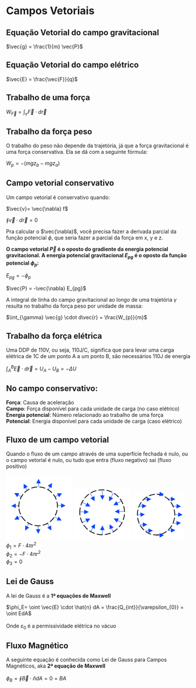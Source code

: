 # Campos Vetoriais

## Equação Vetorial do campo gravitacional
$\vec{g} = \frac{1}{m} \vec{P}$

## Equação Vetorial do campo elétrico
$\vec{E} = \frac{\vec{F}}{q}$

## Trabalho de uma força
$W_{\vec{F}}=\int_{\gamma} \vec{F}\cdot d\vec{r}$

## Trabalho da força peso
O trabalho do peso não depende da trajetória, já que a força gravitacional é uma força conservativa. Ela se dá com a seguinte fórmula: 

$W_{p} = -(mg z_{b} - mg z_{a})$

## Campo vetorial conservativo
Um campo vetorial é conservativo quando:

$\vec{v}= \vec{\nabla} f$

$\oint \vec{v}\cdot d\vec{r} = 0$

Pra calcular o $\vec{\nabla}$, você precisa fazer a derivada parcial da função potencial $\phi$, que seria fazer a parcial da força em x, y e z.

**O campo vetorial $\vec{P}$ é o oposto do gradiente da energia potencial gravitacional. A energia potencial gravitacional $E_{pg}$ é o oposto da função potencial $\phi_{p}$:**

$E_{pg} = - \phi_{p}$

$\vec{P} = -\vec{\nabla} E_{pg}$

A integral de linha do campo gravitacional ao longo de uma trajetória $\gamma$ resulta no trabalho da força peso por unidade de massa:

$\int_{\gamma} \vec{g} \cdot d\vec{r} = \frac{W_{p}}{m}$

## Trabalho da força elétrica

Uma DDP de 110V, ou seja, 110J/C, significa que para levar uma carga elétrica de 1C de um ponto A a um ponto B, são necessários 110J de energia

$\int_{A}^B \vec{E}\cdot d\vec{r} = U_{A} - U_{B} = - \Delta U$

## No campo conservativo:

**Força**: Causa de aceleração <br>
**Campo**: Força disponível para cada unidade de carga (no caso elétrico)<br>
**Energia potencial**: Número relacionado ao trabalho de uma força<br>
**Potencial**: Energia disponível para cada unidade de carga (caso elétrico)

## Fluxo de um campo vetorial

Quando o fluxo de um campo através de uma superfície fechada é nulo, ou o campo vetorial é nulo, ou tudo que entra (fluxo negativo) sai (fluxo positivo)

![image.png](img/img1.png)
![image.png](img/img2.png)
![image.png](img/img3.png)<br>
$\phi_{1} = F\cdot 4\pi r^2$<br>
$\phi_{2} = -F\cdot 4\pi r^2$<br>
$\phi_{3} = 0$

## Lei de Gauss
A lei de Gauss é a **1ª equações de Maxwell**

$\phi_E= \oint \vec{E} \cdot \hat{n} dA = \frac{Q_{int}}{\varepsilon_{0}} = \oint EdA$  <br><br>
Onde $\varepsilon_{0}$ é a permissividade elétrica no vácuo

## Fluxo Magnético
A seguinte equação é conhecida como Lei de Gauss para Campos Magnéticos, aka **2ª equação de Maxwell**<br><br>
$\phi_{B} = \oint \vec{B} \cdot \hat{n} dA = 0 = BA$